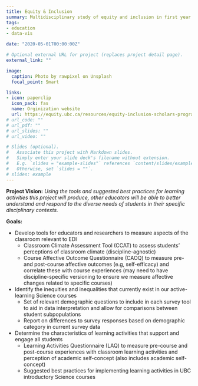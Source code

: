 ```yaml
---
title: Equity & Inclusion
summary: Multidisciplinary study of equity and inclusion in first year Physcics, Chemistry and Biology courses at University of British Columbia.
tags:
- education
- data-vis

date: "2020-05-01T00:00:00Z"

# Optional external URL for project (replaces project detail page).
external_link: ""

image:
  caption: Photo by rawpixel on Unsplash
  focal_point: Smart

links:
- icon: paperclip
  icon_pack: fas
  name: Orginization website
  url: https://equity.ubc.ca/resources/equity-inclusion-scholars-program/
# url_code: ""
# url_pdf: ""
# url_slides: ""
# url_video: ""

# Slides (optional).
#   Associate this project with Markdown slides.
#   Simply enter your slide deck's filename without extension.
#   E.g. `slides = "example-slides"` references `content/slides/example-slides.md`.
#   Otherwise, set `slides = ""`.
# slides: example
---
```


**Project Vision:** *Using the tools and suggested best practices for learning activities this project will produce, other educators will be able to better understand and respond to the diverse needs of students in their specific disciplinary contexts.*

**Goals:**

- Develop tools for educators and researchers to measure aspects of the classroom  relevant to EDI
    - Classroom Climate Assessment Tool (CCAT) to assess students’ perceptions of  classroom climate (discipline-agnostic)
    - Course Affective Outcome Questionnaire (CAOQ) to measure pre- and post-course affective outcomes (e.g, self-efficacy) and correlate these with course experiences (may need to have discipline-specific versioning to ensure we measure affective changes related to specific courses)
- Identify the inequities and inequalities that currently exist in our active-learning  Science courses
    - Set of relevant demographic questions to include in each survey tool to aid in data interpretation and allow for comparisons between student subpopulations 
    - Report on differences to survey responses based on demographic category in current survey data
- Determine the characteristics of learning activities that support and engage all students
    - Learning Activities Questionnaire (LAQ) to measure pre-course and post-course experiences with classroom learning activities and perception of academic self-concept (also includes academic self-concept)
    - Suggested best practices for implementing learning activities in UBC introductory Science courses


